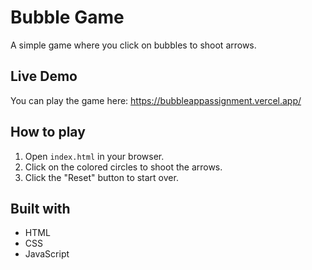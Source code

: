 # Bubble Game

A simple game where you click on bubbles to shoot arrows.

## Live Demo

You can play the game here: https://bubbleappassignment.vercel.app/

## How to play

1. Open `index.html` in your browser.
2. Click on the colored circles to shoot the arrows.
3. Click the "Reset" button to start over.

## Built with

* HTML
* CSS
* JavaScript
